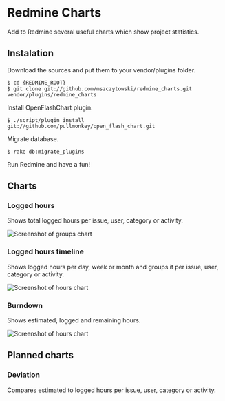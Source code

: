 Redmine Charts
==============

Add to Redmine several useful charts which show project statistics.

## Instalation

Download the sources and put them to your vendor/plugins folder.

    $ cd {REDMINE_ROOT}
    $ git clone git://github.com/mszczytowski/redmine_charts.git vendor/plugins/redmine_charts

Install OpenFlashChart plugin. 

    $ ./script/plugin install git://github.com/pullmonkey/open_flash_chart.git

Migrate database.

    $ rake db:migrate_plugins

Run Redmine and have a fun!

## Charts

### Logged hours

Shows total logged hours per issue, user, category or activity.

![Screenshot of groups chart](http://lh3.ggpht.com/_xBL3xbJZeic/SSbctJTklLI/AAAAAAAADsg/yz4YFrJATcU/groups.png)

### Logged hours timeline

Shows logged hours per day, week or month and groups it per issue, user, category or activity. 

![Screenshot of hours chart](http://lh6.ggpht.com/_xBL3xbJZeic/SSbctIcT-0I/AAAAAAAADso/XftxzImpT1I/hours.png)

### Burndown

Shows estimated, logged and remaining hours.

![Screenshot of hours chart](http://lh5.ggpht.com/_xBL3xbJZeic/SSbcsweTwFI/AAAAAAAADsY/lL7nHteCSjs/burndown.png)

## Planned charts

### Deviation

Compares estimated to logged hours per issue, user, category or activity.
